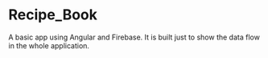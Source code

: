 # Recipe_Book
A basic app using Angular and Firebase. It is built just to show the data flow in the whole application.
